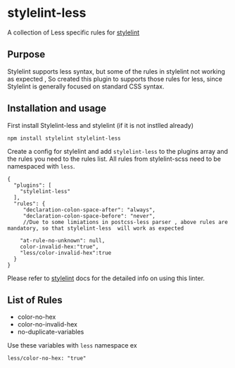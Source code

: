 # stylelint-less
A collection of Less specific rules for [stylelint](https://github.com/stylelint/stylelint)

## Purpose 
Stylelint supports less syntax, but some of the rules in stylelint not working as expected , So created this plugin to supports those rules for less, since Stylelint is generally focused on standard CSS syntax.

## Installation and usage
First install Stylelint-less and stylelint (if it is not instlled already)

```
npm install stylelint stylelint-less
```

Create a config for stylelint and add  `stylelint-less` to the plugins array and the rules you need to the rules list. All rules from stylelint-scss need to be namespaced with `less`.

```
{
  "plugins": [
    "stylelint-less"
  ],
  "rules": {
     "declaration-colon-space-after": "always",
     "declaration-colon-space-before": "never",
     //Due to some limiations in postcss-less parser , above rules are mandatory, so that stylelint-less  will work as expected
  
    "at-rule-no-unknown": null,
    color-invalid-hex:"true",
    "less/color-invalid-hex":true
  }
}
```

Please refer to [stylelint](https://stylelint.io/user-guide/get-started/) docs for the detailed info on using this linter.

## List of Rules

- color-no-hex
- color-no-invalid-hex
- no-duplicate-variables

Use these variables with `less` namespace ex

``` less/color-no-hex: "true" ```


